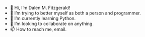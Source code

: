- 👋 Hi, I’m Dalen M. Fitzgerald!
- 👀 I’m trying to better myself as both a person and programmer.
- 🌱 I’m currently learning Python.
- 💞️ I’m looking to collaborate on anything.
- 📫 How to reach me, email.

<!---
dalenmfitzgerald/dalenmfitzgerald is a ✨ special ✨ repository because its `README.md` (this file) appears on your GitHub profile.
You can click the Preview link to take a look at your changes.
--->
